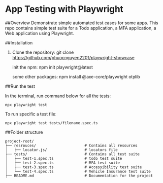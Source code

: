 # App Testing with Playwright

##Overview
Demonstrate simple automated test cases for some apps. This repo contains simple test suite for a Todo application, a MFA application, a Web application using Playwright.

##Installation
1. Clone the repository:
    git clone https://github.com/phuocnguyen2201/playwright-showcase

    init the npm:
    npm init playwright@latest

    some other packages:
    npm install @axe-core/playwright otplib

##Run the test

In the terminal, run command below for all the tests:

    npx playwright test

To run specific a test file:

    npx playwright test tests/filename.spec.ts

##Folder structure
```
project-root/
├── resrouces/                      # Contains all resources
│   ├── locator.js/                 # locators file
├── tests/                          # Contains all test suite
│   ├── test-1.spec.ts              # todo test suite
│   ├── test-2.spec.ts              # MFA test suite
│   ├── test-3.spec.ts              # Accessibility test suite
│   └── test-4.spec.ts              # Vehicle Insurance test suite
├── README.md                       # Documentation for the project
```
